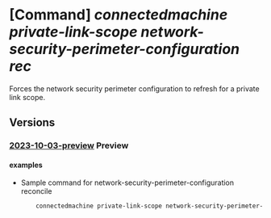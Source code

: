 # [Command] _connectedmachine private-link-scope network-security-perimeter-configuration rec_

Forces the network security perimeter configuration to refresh for a private link scope.

## Versions

### [2023-10-03-preview](/Resources/mgmt-plane/L3N1YnNjcmlwdGlvbnMve30vcmVzb3VyY2Vncm91cHMve30vcHJvdmlkZXJzL21pY3Jvc29mdC5oeWJyaWRjb21wdXRlL3ByaXZhdGVsaW5rc2NvcGVzL3t9L25ldHdvcmtzZWN1cml0eXBlcmltZXRlcmNvbmZpZ3VyYXRpb25zL3t9L3JlYw==/2023-10-03-preview.xml) **Preview**

<!-- mgmt-plane /subscriptions/{}/resourcegroups/{}/providers/microsoft.hybridcompute/privatelinkscopes/{}/networksecurityperimeterconfigurations/{}/rec 2023-10-03-preview -->

#### examples

- Sample command for network-security-perimeter-configuration reconcile
    ```bash
        connectedmachine private-link-scope network-security-perimeter-configuration reconcile --perimeter-name "myPerimeterName" --resource-group "myResourceGroup" --scope-name "myScopeName" --subscription "mySubscription"
    ```
